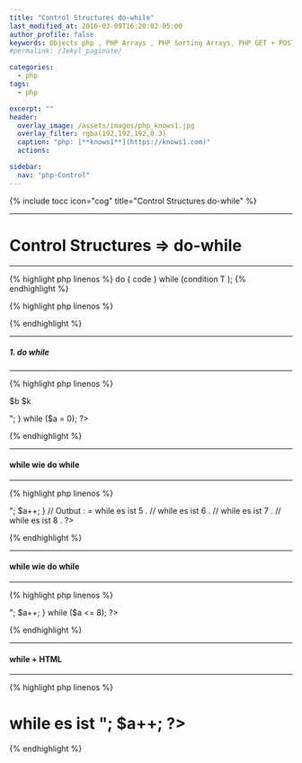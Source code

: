 ```yaml
---
title: "Control Structures do-while"
last_modified_at: 2016-03-09T16:20:02-05:00
author_profile: false
keywords: Objects php , PHP Arrays , PHP Sorting Arrays, PHP GET + POST + REQUEST,  Control Structures if , Control Structures else  endif , (while),  endwhile, , ,for, endfor, ,foreach, endforeach, switch, endswitch ,
#permalink: /Jekyl_paginate/

categories:
  - php
tags:
  - php

excerpt: ""
header:
  overlay_image: /assets/images/php_knows1.jpg
  overlay_filter: rgba(192,192,192,0.3)
  caption: "php: [**knows1**](https://knows1.com)"
  actions:

sidebar:
  nav: "php-Control"
---
```

{% include tocc icon="cog" title="Control Structures do-while" %}

**************
# Control Structures => do-while
**************
{% highlight php linenos %}
do {
    code
} while (condition  T );
{% endhighlight %}

{% highlight php linenos %}
<?php
do {
  // code...
} while ();
 ?>
{% endhighlight %}



**************
##### 1. do while
**************
{% highlight php linenos %}
<?php
$a = 0;
$b = "10 * 10 =";
$c = 10;
$g = 10;
$k = $c * $g;  
do {
echo  "<p> $b $k <p>";

} while ($a = 0);
 ?>
{% endhighlight %}

**************
#### while wie do while
**************
{% highlight php linenos %}
<?php
$a = 5;
while ($a <= 8){
echo "while es ist $a .<br>";
  $a++;
}

// Outbut : =  while es ist 5 .
// while es ist 6 .
// while es ist 7 .
// while es ist 8 .

?>
{% endhighlight %}
**************
#### while wie do while
**************
{% highlight php linenos %}
<?php
$a = 5;
do {
echo "while es ist $a .<br>";
  $a++;
}  
while ($a <= 8);
?>
{% endhighlight %}

**************
#### while + HTML
**************
{% highlight php linenos %}
 <?php
 $a = 5;
 while ($a <= 8): ?>
 <h1> while es ist <?php  echo $a; "<br>"; $a++; ?> </h1>
<?php endwhile; ?>
{% endhighlight %}

